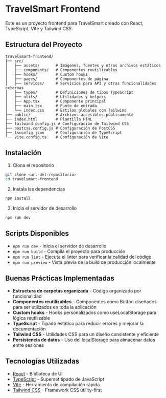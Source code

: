 # TravelSmart Frontend

Este es un proyecto frontend para TravelSmart creado con React, TypeScript, Vite y Tailwind CSS.

## Estructura del Proyecto

```
travelsmart-frontend/
├── src/
│   ├── assets/       # Imágenes, fuentes y otros archivos estáticos
│   ├── components/   # Componentes reutilizables
│   ├── hooks/        # Custom hooks
│   ├── pages/        # Componentes de página
│   ├── services/     # Servicios para API y otras funcionalidades externas
│   ├── types/        # Definiciones de tipos TypeScript
│   ├── utils/        # Utilidades y helpers
│   ├── App.tsx       # Componente principal
│   ├── main.tsx      # Punto de entrada
│   └── index.css     # Estilos globales con Tailwind
├── public/           # Archivos accesibles públicamente
├── index.html        # Plantilla HTML
├── tailwind.config.js # Configuración de Tailwind CSS
├── postcss.config.js # Configuración de PostCSS
├── tsconfig.json     # Configuración de TypeScript
└── vite.config.ts    # Configuración de Vite
```

## Instalación

1. Clona el repositorio
```bash
git clone <url-del-repositorio>
cd travelsmart-frontend
```

2. Instala las dependencias
```bash
npm install
```

3. Inicia el servidor de desarrollo
```bash
npm run dev
```

## Scripts Disponibles

- `npm run dev` - Inicia el servidor de desarrollo
- `npm run build` - Compila el proyecto para producción
- `npm run lint` - Ejecuta el linter para verificar la calidad del código
- `npm run preview` - Vista previa de la build de producción localmente

## Buenas Prácticas Implementadas

- **Estructura de carpetas organizada** - Código organizado por funcionalidad
- **Componentes reutilizables** - Componentes como Button diseñados para ser utilizados en toda la aplicación
- **Custom hooks** - Hooks personalizados como useLocalStorage para lógica reutilizable
- **TypeScript** - Tipado estático para reducir errores y mejorar la documentación
- **Tailwind CSS** - Utilidades CSS para un diseño consistente y eficiente
- **Persistencia de datos** - Uso del localStorage para almacenar datos entre sesiones

## Tecnologías Utilizadas

- [React](https://react.dev/) - Biblioteca de UI
- [TypeScript](https://www.typescriptlang.org/) - Superset tipado de JavaScript
- [Vite](https://vitejs.dev/) - Herramienta de compilación rápida
- [Tailwind CSS](https://tailwindcss.com/) - Framework CSS utility-first
